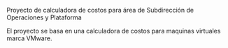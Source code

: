Proyecto de calculadora de costos para área de Subdirección de Operaciones y Plataforma

El proyecto se basa en una calculadora de costos para maquinas virtuales marca VMware.
